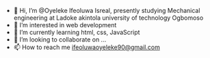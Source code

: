 - 👋 Hi, I’m @Oyeleke Ifeoluwa Isreal, presently studying Mechanical engineering at Ladoke akintola university of technology Ogbomoso 
- 👀 I’m interested in web development
- 🌱 I’m currently learning html, css, JavaScript 
- 💞️ I’m looking to collaborate on ...
- 📫 How to reach me ifeoluwaoyeleke90@gmail.com

<!---
Oyelekeife/Oyelekeife is a ✨ special ✨ repository because its `README.md` (this file) appears on your GitHub profile.
You can click the Preview link to take a look at your changes.
--->

